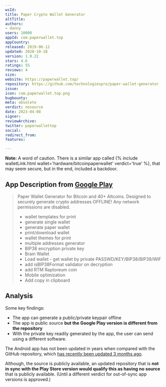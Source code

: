 ```yaml
---
wsId: 
title: Paper Crypto Wallet Generator
altTitle: 
authors:
- danny 
users: 10000
appId: com.paperwallet.top
appCountry: 
released: 2019-06-12
updated: 2020-10-18
version: 1.0.22
stars: 4.6
ratings: 55
reviews: 4
size: 
website: https://paperwallet.top/
repository: https://github.com/technologiespro/paper-wallet-generator
issue: 
icon: com.paperwallet.top.png
bugbounty: 
meta: obsolete
verdict: nosource
date: 2023-04-08
signer: 
reviewArchive: 
twitter: paperwallettop
social: 
redirect_from: 
features: 

---
```


**Note:** A word of caution. There is a similar app called {% include walletLink.html wallet='hardware/bitcoinpaperwallet' verdict='true' %}, that may seem secure, but in the end, included a backdoor. 

## App Description from [Google Play](https://play.google.com/store/apps/details?id=com.paperwallet.top&gl=us)

> Paper Wallet Generator for Bitcoin and 40+ Altcoins. Designed to securely generate crypto addresses OFFLINE! Any network permissions are disabled.
>
> - wallet templates for print
> - generate single wallet
> - generate paper wallet
> - print/download wallet
> - wallet themes for print
> - multiple addresses generator
> - BIP38 encryption private key
> - Brain Wallet
> - Load wallet - get wallet by private PASSWD/KEY/BIP38/BIP39/WIF
> - add isBIP38Format validator on decryption
> - add RTM Raptoreum coin
> - Mobile optimization
> - Add copy in clipboard

## Analysis 

Some key findings: 

- The app can generate a public/private keypair offline 
- The app is public source **but the Google Play version is different from the repository**
- With the private key readily generated by the app, the user can send using a different software.

The Android app has not been updated in years when compared with the GitHub repository, which [has recently been updated 3 months ago](https://github.com/technologiespro/paper-wallet-generator/releases/tag/2.0.23). 

Although, the source is publicly available, an updated repository that is **not in sync with the Play Store version would qualify this as having no source** that is publicly available. (Until a different verdict for out-of-sync app versions is approved.)